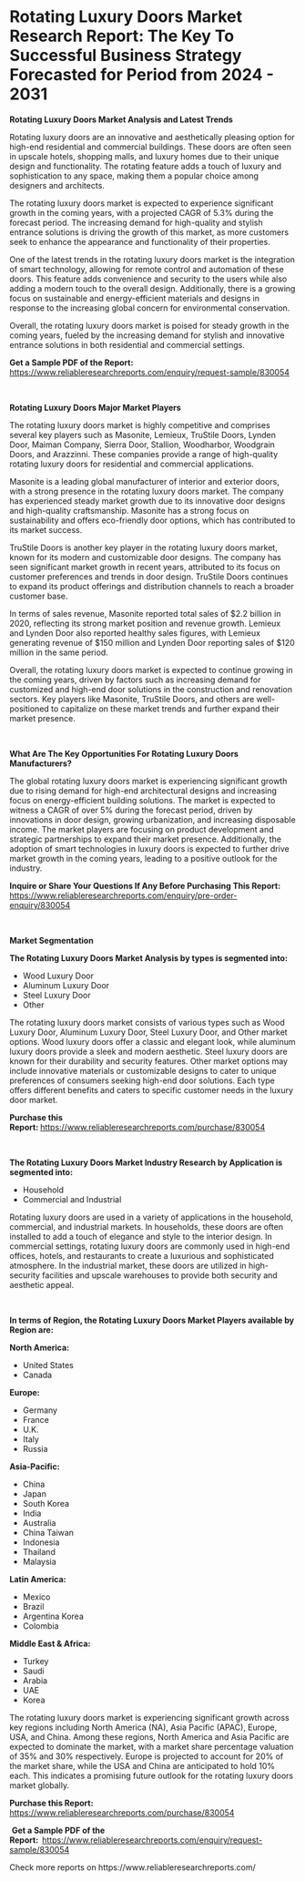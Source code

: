 <p><h1>Rotating Luxury Doors Market Research Report: The Key To Successful Business Strategy Forecasted for Period from 2024 - 2031</h1></p><p><strong>Rotating Luxury Doors Market Analysis and Latest Trends</strong></p>
<p><p>Rotating luxury doors are an innovative and aesthetically pleasing option for high-end residential and commercial buildings. These doors are often seen in upscale hotels, shopping malls, and luxury homes due to their unique design and functionality. The rotating feature adds a touch of luxury and sophistication to any space, making them a popular choice among designers and architects.</p><p>The rotating luxury doors market is expected to experience significant growth in the coming years, with a projected CAGR of 5.3% during the forecast period. The increasing demand for high-quality and stylish entrance solutions is driving the growth of this market, as more customers seek to enhance the appearance and functionality of their properties.</p><p>One of the latest trends in the rotating luxury doors market is the integration of smart technology, allowing for remote control and automation of these doors. This feature adds convenience and security to the users while also adding a modern touch to the overall design. Additionally, there is a growing focus on sustainable and energy-efficient materials and designs in response to the increasing global concern for environmental conservation.</p><p>Overall, the rotating luxury doors market is poised for steady growth in the coming years, fueled by the increasing demand for stylish and innovative entrance solutions in both residential and commercial settings.</p></p>
<p><strong>Get a Sample PDF of the Report:&nbsp;</strong> <a href="https://www.reliableresearchreports.com/enquiry/request-sample/830054">https://www.reliableresearchreports.com/enquiry/request-sample/830054</a></p>
<p>&nbsp;</p>
<p><strong>Rotating Luxury Doors Major Market Players</strong></p>
<p><p>The rotating luxury doors market is highly competitive and comprises several key players such as Masonite, Lemieux, TruStile Doors, Lynden Door, Maiman Company, Sierra Door, Stallion, Woodharbor, Woodgrain Doors, and Arazzinni. These companies provide a range of high-quality rotating luxury doors for residential and commercial applications.</p><p>Masonite is a leading global manufacturer of interior and exterior doors, with a strong presence in the rotating luxury doors market. The company has experienced steady market growth due to its innovative door designs and high-quality craftsmanship. Masonite has a strong focus on sustainability and offers eco-friendly door options, which has contributed to its market success.</p><p>TruStile Doors is another key player in the rotating luxury doors market, known for its modern and customizable door designs. The company has seen significant market growth in recent years, attributed to its focus on customer preferences and trends in door design. TruStile Doors continues to expand its product offerings and distribution channels to reach a broader customer base.</p><p>In terms of sales revenue, Masonite reported total sales of $2.2 billion in 2020, reflecting its strong market position and revenue growth. Lemieux and Lynden Door also reported healthy sales figures, with Lemieux generating revenue of $150 million and Lynden Door reporting sales of $120 million in the same period.</p><p>Overall, the rotating luxury doors market is expected to continue growing in the coming years, driven by factors such as increasing demand for customized and high-end door solutions in the construction and renovation sectors. Key players like Masonite, TruStile Doors, and others are well-positioned to capitalize on these market trends and further expand their market presence.</p></p>
<p>&nbsp;</p>
<p><strong>What Are The Key Opportunities For Rotating Luxury Doors Manufacturers?</strong></p>
<p><p>The global rotating luxury doors market is experiencing significant growth due to rising demand for high-end architectural designs and increasing focus on energy-efficient building solutions. The market is expected to witness a CAGR of over 5% during the forecast period, driven by innovations in door design, growing urbanization, and increasing disposable income. The market players are focusing on product development and strategic partnerships to expand their market presence. Additionally, the adoption of smart technologies in luxury doors is expected to further drive market growth in the coming years, leading to a positive outlook for the industry.</p></p>
<p><strong>Inquire or Share Your Questions If Any Before Purchasing This Report:</strong> <a href="https://www.reliableresearchreports.com/enquiry/pre-order-enquiry/830054">https://www.reliableresearchreports.com/enquiry/pre-order-enquiry/830054</a></p>
<p>&nbsp;</p>
<p><strong>Market Segmentation</strong></p>
<p><strong>The Rotating Luxury Doors Market Analysis by types is segmented into:</strong></p>
<p><ul><li>Wood Luxury Door</li><li>Aluminum Luxury Door</li><li>Steel Luxury Door</li><li>Other</li></ul></p>
<p><p>The rotating luxury doors market consists of various types such as Wood Luxury Door, Aluminum Luxury Door, Steel Luxury Door, and Other market options. Wood luxury doors offer a classic and elegant look, while aluminum luxury doors provide a sleek and modern aesthetic. Steel luxury doors are known for their durability and security features. Other market options may include innovative materials or customizable designs to cater to unique preferences of consumers seeking high-end door solutions. Each type offers different benefits and caters to specific customer needs in the luxury door market.</p></p>
<p><strong>Purchase this Report:&nbsp;</strong><a href="https://www.reliableresearchreports.com/purchase/830054">https://www.reliableresearchreports.com/purchase/830054</a></p>
<p>&nbsp;</p>
<p><strong>The Rotating Luxury Doors Market Industry Research by Application is segmented into:</strong></p>
<p><ul><li>Household</li><li>Commercial and Industrial</li></ul></p>
<p><p>Rotating luxury doors are used in a variety of applications in the household, commercial, and industrial markets. In households, these doors are often installed to add a touch of elegance and style to the interior design. In commercial settings, rotating luxury doors are commonly used in high-end offices, hotels, and restaurants to create a luxurious and sophisticated atmosphere. In the industrial market, these doors are utilized in high-security facilities and upscale warehouses to provide both security and aesthetic appeal.</p></p>
<p>&nbsp;</p>
<p><strong>In terms of Region, the Rotating Luxury Doors Market Players available by Region are:</strong></p>
<p>
    <p> <strong> North America: </strong>
        <ul>
            <li>United States</li>
            <li>Canada</li>
        </ul>
        </p> 
    <p> <strong> Europe: </strong>
        <ul>
            <li>Germany</li>
            <li>France</li>
            <li>U.K.</li>
            <li>Italy</li>
            <li>Russia</li>
        </ul>
        </p> 
    <p> <strong> Asia-Pacific: </strong>
        <ul>
            <li>China</li>
            <li>Japan</li>
            <li>South Korea</li>
            <li>India</li>
            <li>Australia</li>
            <li>China Taiwan</li>
            <li>Indonesia</li>
            <li>Thailand</li>
            <li>Malaysia</li>
        </ul>
        </p> 
    <p> <strong> Latin America: </strong>
        <ul>
            <li>Mexico</li>
            <li>Brazil</li>
            <li>Argentina Korea</li>
            <li>Colombia</li>
        </ul>
        </p> 
    <p> <strong> Middle East & Africa: </strong>
        <ul>
            <li>Turkey</li>
            <li>Saudi</li>
            <li>Arabia</li>
            <li>UAE</li>
            <li>Korea</li>
        </ul>
    </p>
    </p>
<p><p>The rotating luxury doors market is experiencing significant growth across key regions including North America (NA), Asia Pacific (APAC), Europe, USA, and China. Among these regions, North America and Asia Pacific are expected to dominate the market, with a market share percentage valuation of 35% and 30% respectively. Europe is projected to account for 20% of the market share, while the USA and China are anticipated to hold 10% each. This indicates a promising future outlook for the rotating luxury doors market globally.</p></p>
<p><strong>Purchase this Report: </strong><a href="https://www.reliableresearchreports.com/purchase/830054">https://www.reliableresearchreports.com/purchase/830054</a></p>
<p>&nbsp;<strong>Get a Sample PDF of the Report:&nbsp;&nbsp;</strong><a href="https://www.reliableresearchreports.com/enquiry/request-sample/830054">https://www.reliableresearchreports.com/enquiry/request-sample/830054</a></p>
<p><strong></strong></p>
<p>Check more reports on https://www.reliableresearchreports.com/</p>
